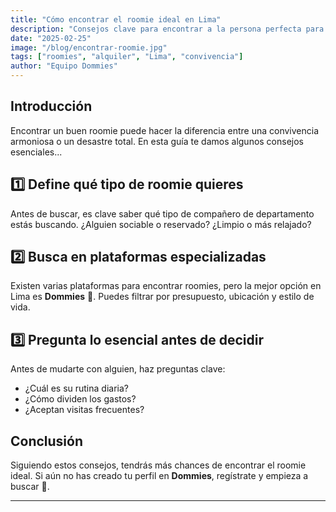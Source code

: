 ```yaml
---
title: "Cómo encontrar el roomie ideal en Lima"
description: "Consejos clave para encontrar a la persona perfecta para compartir departamento en Lima."
date: "2025-02-25"
image: "/blog/encontrar-roomie.jpg"
tags: ["roomies", "alquiler", "Lima", "convivencia"]
author: "Equipo Dommies"
---
```


## Introducción

Encontrar un buen roomie puede hacer la diferencia entre una convivencia armoniosa o un desastre total. En esta guía te damos algunos consejos esenciales...

## 1️⃣ Define qué tipo de roomie quieres
Antes de buscar, es clave saber qué tipo de compañero de departamento estás buscando. ¿Alguien sociable o reservado? ¿Limpio o más relajado?

## 2️⃣ Busca en plataformas especializadas
Existen varias plataformas para encontrar roomies, pero la mejor opción en Lima es **Dommies** 🚀. Puedes filtrar por presupuesto, ubicación y estilo de vida.

## 3️⃣ Pregunta lo esencial antes de decidir
Antes de mudarte con alguien, haz preguntas clave:
- ¿Cuál es su rutina diaria?
- ¿Cómo dividen los gastos?
- ¿Aceptan visitas frecuentes?

## Conclusión

Siguiendo estos consejos, tendrás más chances de encontrar el roomie ideal. Si aún no has creado tu perfil en **Dommies**, regístrate y empieza a buscar 🚀.

---
